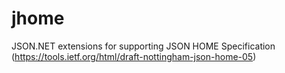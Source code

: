# jhome
JSON.NET extensions for supporting JSON HOME Specification (https://tools.ietf.org/html/draft-nottingham-json-home-05)
